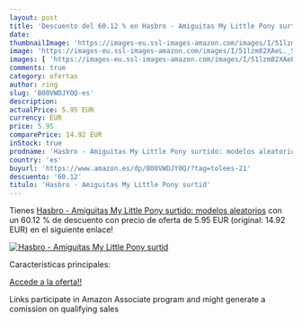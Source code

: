 ```yaml
---
layout: post
title: 'Descuento del 60.12 % en Hasbro - Amiguitas My Little Pony surtid'
date: 
thumbnailImage: 'https://images-eu.ssl-images-amazon.com/images/I/51lzm82XAeL._SL200_.jpg'
image: 'https://images-eu.ssl-images-amazon.com/images/I/51lzm82XAeL._SL200_.jpg'
images: [ 'https://images-eu.ssl-images-amazon.com/images/I/51lzm82XAeL._SL200_.jpg' ]
comments: true
category: ofertas
author: ring
slug: 'B00VWDJY0Q-es'
description:
actualPrice: 5.95 EUR
currency: EUR
price: 5.95
comparePrice: 14.92 EUR
inStock: true
prodname: 'Hasbro - Amiguitas My Little Pony surtido: modelos aleatorios'
country: 'es'
buyurl: 'https://www.amazon.es/dp/B00VWDJY0Q/?tag=tolees-21'
descuento: '60.12'
titulo: 'Hasbro - Amiguitas My Little Pony surtid'
---
```


Tienes [Hasbro - Amiguitas My Little Pony surtido: modelos aleatorios](https://www.amazon.es/dp/B00VWDJY0Q/?tag=tolees-21) con un 60.12 % de descuento con precio de oferta de 5.95 EUR (original: 14.92 EUR) en el siguiente enlace!

[![Hasbro - Amiguitas My Little Pony surtid](https://images-eu.ssl-images-amazon.com/images/I/51lzm82XAeL._SL200_.jpg)](https://www.amazon.es/dp/B00VWDJY0Q/?tag=tolees-21)

Características principales:


[Accede a la oferta!!](https://www.amazon.es/dp/B00VWDJY0Q/?tag=tolees-21)

Links participate in Amazon Associate program and might generate a comission on qualifying sales


